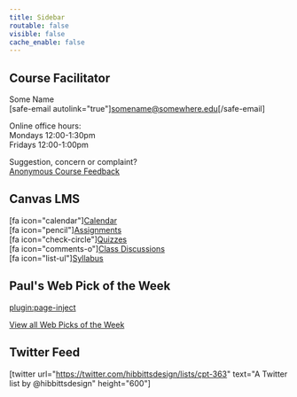 ```yaml
---
title: Sidebar
routable: false
visible: false
cache_enable: false
---
```


## Course Facilitator
Some Name  
[safe-email autolink="true"]somename@somewhere.edu[/safe-email]  

Online office hours:  
Mondays 12:00-1:30pm  
Fridays 12:00-1:00pm  

Suggestion, concern or complaint?  
[Anonymous Course Feedback](#)

## Canvas LMS
[fa icon="calendar"][Calendar](https://canvas.sfu.ca/calendar)  
[fa icon="pencil"][Assignments](https://canvas.sfu.ca/courses/55288/assignments)  
[fa icon="check-circle"][Quizzes](https://canvas.sfu.ca/courses/55288/quizzes)  
[fa icon="comments-o"][Class Discussions](https://canvas.sfu.ca/courses/55288/discussion_topics)  
[fa icon="list-ul"][Syllabus](https://canvas.sfu.ca/courses/55288/syllabus)  

## Paul's Web Pick of the Week
[plugin:page-inject](../all-web-picks-of-the-week/latest)

[View all Web Picks of the Week](../all-web-picks-of-the-week)

## Twitter Feed
[twitter url="https://twitter.com/hibbittsdesign/lists/cpt-363" text="A Twitter list by @hibbittsdesign" height="600"]
